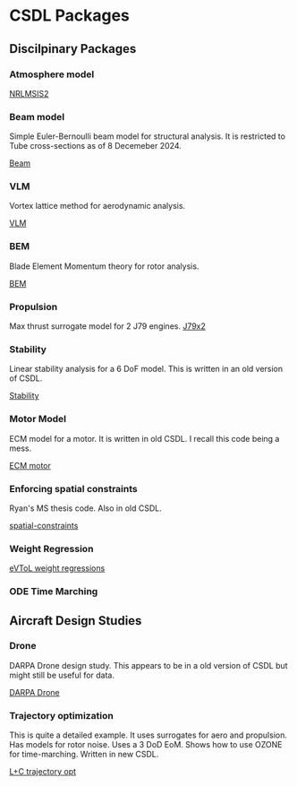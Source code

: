 # CSDL Packages

## Discilpinary Packages

### Atmosphere model
[NRLMSIS2](https://github.com/nichco/NRLMSIS2/tree/main)

### Beam model
Simple Euler-Bernoulli beam model for structural analysis.
It is restricted to Tube cross-sections as of 8 Decemeber 2024.

[Beam](https://github.com/nichco/pyframe/tree/main/pyframe)

### VLM
Vortex lattice method for aerodynamic analysis.

[VLM](https://github.com/lscotzni/VortexAD_temp)

### BEM
Blade Element Momentum theory for rotor analysis.

[BEM](https://github.com/LSDOlab/BladeAD)

### Propulsion
Max thrust surrogate model for 2 J79 engines.
[J79x2](https://github.com/nichco/J79X2)

### Stability
Linear stability analysis for a 6 DoF model. 
This is written in an old version of CSDL.

[Stability](https://github.com/nichco/tc1-stability/tree/main/tc1_stability)

### Motor Model
ECM model for a motor. 
It is written in old CSDL. 
I recall this code being a mess.

[ECM motor](https://github.com/lscotzni/TC1_motor_model_solver/tree/master)

### Enforcing spatial constraints
Ryan's MS thesis code.
Also in old CSDL.

[spatial-constraints](https://github.com/RyanDunn729/spatial-constraints/tree/main)


### Weight Regression
[eVToL weight regressions](https://github.com/MariusLRuh/lift_plus_cruise_weights/blob/main/lift_plus_cruise_weights/core/components/gross_weight_regression_model.py)

### ODE Time Marching 


## Aircraft Design Studies

### Drone
DARPA Drone design study.
This appears to be in a old version of CSDL but might still be useful for data.

[DARPA Drone](https://github.com/nichco/darpa/tree/main)

### Trajectory optimization
This is quite a detailed example. 
It uses surrogates for aero and propulsion. Has models for rotor noise. Uses a 3 DoD EoM.
Shows how to use OZONE for time-marching.
Written in new CSDL.

[L+C trajectory opt](https://github.com/LSDOlab/ozone_alpha/tree/main/ozone_alpha/paper_examples/trajectory_optimization)

